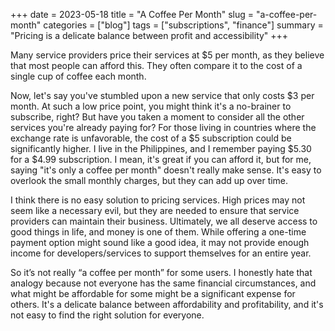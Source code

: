 +++
date = 2023-05-18
title = "A Coffee Per Month"
slug = "a-coffee-per-month"
categories = ["blog"]
tags = ["subscriptions", "finance"]
summary = "Pricing is a delicate balance between profit and accessibility"
+++

Many service providers price their services at $5 per month, as they believe that most people can afford this. They often compare it to the cost of a single cup of coffee each month.

Now, let's say you've stumbled upon a new service that only costs $3 per month. At such a low price point, you might think it's a no-brainer to subscribe, right? But have you taken a moment to consider all the other services you're already paying for? For those living in countries where the exchange rate is unfavorable, the cost of a $5 subscription could be significantly higher. I live in the Philippines, and I remember paying $5.30 for a $4.99 subscription. I mean, it's great if you can afford it, but for me, saying "it's only a coffee per month" doesn't really make sense. It's easy to overlook the small monthly charges, but they can add up over time. 

I think there is no easy solution to pricing services. High prices may not seem like a necessary evil, but they are needed to ensure that service providers can maintain their business. Ultimately, we all deserve access to good things in life, and money is one of them. While offering a one-time payment option might sound like a good idea, it may not provide enough income for developers/services to support themselves for an entire year. 

So it’s not really “a coffee per month” for some users. I honestly hate that analogy because not everyone has the same financial circumstances, and what might be affordable for some might be a significant expense for others. It's a delicate balance between affordability and profitability, and it's not easy to find the right solution for everyone.
